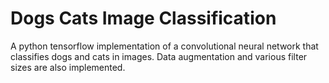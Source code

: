 # Dogs Cats Image Classification
A python tensorflow implementation of a convolutional neural network that classifies dogs and cats in images. 
Data augmentation and various filter sizes are also implemented.
